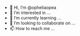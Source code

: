 - 👋 Hi, I’m @opheliaopea
- 👀 I’m interested in ...
- 🌱 I’m currently learning ...
- 💞️ I’m looking to collaborate on ...
- 📫 How to reach me ...

<!---
opheliaopea/opheliaopea is a ✨ special ✨ repository because its `README.md` (this file) appears on your GitHub profile.
You can click the Preview link to take a look at your changes.
--->
